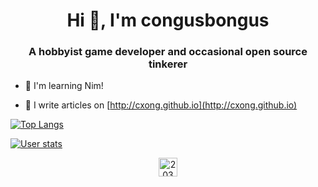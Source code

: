 <h1 align="center">Hi 👋, I'm congusbongus</h1>
<h3 align="center">A hobbyist game developer and occasional open source tinkerer</h3>

- 👑 I'm learning Nim!

- 📝 I write articles on [http://cxong.github.io](http://cxong.github.io)

[![Top Langs](https://github-readme-stats.vercel.app/api/top-langs/?username=cxong&layout=compact&theme=dark)](https://github.com/anuraghazra/github-readme-stats)

[![User stats](https://github-readme-stats.vercel.app/api?username=cxong&show_icons=true&theme=dark)](https://github.com/anuraghazra/github-readme-stats)

<p align="center">
<a href="https://stackoverflow.com/users/2038264" target="blank"><img align="center" src="https://cdn.jsdelivr.net/npm/simple-icons@3.0.1/icons/stackoverflow.svg" alt="2038264" height="30" width="30" /></a>
</p>
